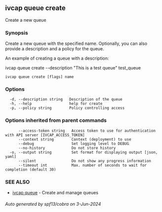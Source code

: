 ## ivcap queue create

Create a new queue

### Synopsis

Create a new queue with the specified name. Optionally, you can also provide a description and a policy for the queue.

An example of creating a queue with a description:

  ivcap queue create --description "This is a test queue" test_queue

```
ivcap queue create [flags] name
```

### Options

```
  -d, --description string   Description of the queue
  -h, --help                 help for create
  -p, --policy string        Policy controlling access
```

### Options inherited from parent commands

```
      --access-token string   Access token to use for authentication with API server [IVCAP_ACCESS_TOKEN]
      --context string        Context (deployment) to use
      --debug                 Set logging level to DEBUG
      --no-history            Do not store history
  -o, --output string         Set format for displaying output [json, yaml]
      --silent                Do not show any progress information
      --timeout int           Max. number of seconds to wait for completion (default 30)
```

### SEE ALSO

* [ivcap queue](ivcap_queue.md)	 - Create and manage queues

###### Auto generated by spf13/cobra on 3-Jun-2024

